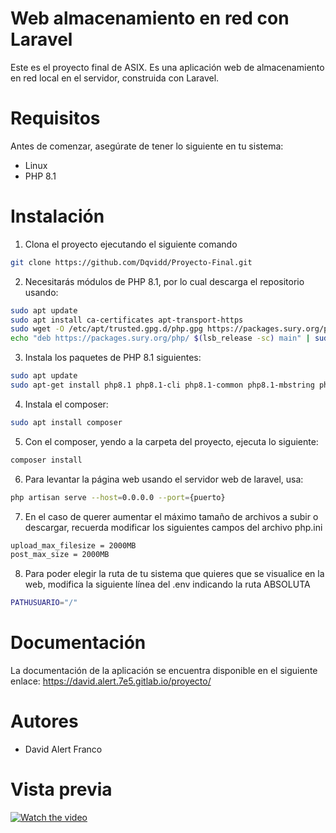 # Web almacenamiento en red con Laravel

Este es el proyecto final de ASIX. Es una aplicación web de almacenamiento en red local en el servidor, construida con Laravel.

# Requisitos
Antes de comenzar, asegúrate de tener lo siguiente en tu sistema:

- Linux
- PHP 8.1

# Instalación

1. Clona el proyecto ejecutando el siguiente comando

```bash
git clone https://github.com/Dqvidd/Proyecto-Final.git
```
2. Necesitarás módulos de PHP 8.1, por lo cual descarga el repositorio usando:

```bash
sudo apt update
sudo apt install ca-certificates apt-transport-https
sudo wget -O /etc/apt/trusted.gpg.d/php.gpg https://packages.sury.org/php/apt.gpg
echo "deb https://packages.sury.org/php/ $(lsb_release -sc) main" | sudo tee /etc/apt/sources.list.d/php.list

```

3. Instala los paquetes de PHP 8.1 siguientes:

```bash
sudo apt update
sudo apt-get install php8.1 php8.1-cli php8.1-common php8.1-mbstring php8.1-mysql php8.1-xml php8.1-zip php8.1-curl
```

4. Instala el composer:

```bash
sudo apt install composer
```

5. Con el composer, yendo a la carpeta del proyecto, ejecuta lo siguiente:

```bash
composer install
```

6. Para levantar la página web usando el servidor web de laravel, usa:

```bash
php artisan serve --host=0.0.0.0 --port={puerto}
```

7. En el caso de querer aumentar el máximo tamaño de archivos a subir o descargar, recuerda modificar los siguientes campos del archivo php.ini

```bash
upload_max_filesize = 2000MB
post_max_size = 2000MB
```

8. Para poder elegir la ruta de tu sistema que quieres que se visualice en la web, modifica la siguiente línea del .env indicando la ruta ABSOLUTA

```bash
PATHUSUARIO="/"
```
# Documentación
La documentación de la aplicación se encuentra disponible en el siguiente enlace:
https://david.alert.7e5.gitlab.io/proyecto/

# Autores
- David Alert Franco

# Vista previa

[![Watch the video](https://github.com/Dqvidd/Proyecto-Final/assets/82197076/0dcc83aa-73ca-40c6-a061-e4aea2c79251)](https://www.youtube.com/watch?v=bXyudlfT_vs)